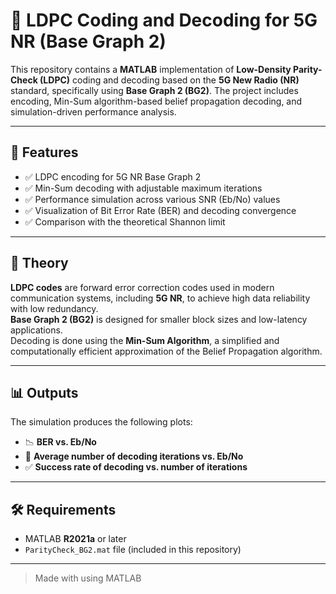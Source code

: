 # 📡 LDPC Coding and Decoding for 5G NR (Base Graph 2)

This repository contains a **MATLAB** implementation of **Low-Density Parity-Check (LDPC)** coding and decoding based on the **5G New Radio (NR)** standard, specifically using **Base Graph 2 (BG2)**. The project includes encoding, Min-Sum algorithm-based belief propagation decoding, and simulation-driven performance analysis.

---

## 🚀 Features

- ✅ LDPC encoding for 5G NR Base Graph 2  
- ✅ Min-Sum decoding with adjustable maximum iterations  
- ✅ Performance simulation across various SNR (Eb/No) values  
- ✅ Visualization of Bit Error Rate (BER) and decoding convergence  
- ✅ Comparison with the theoretical Shannon limit  

---

## 🧠 Theory

**LDPC codes** are forward error correction codes used in modern communication systems, including **5G NR**, to achieve high data reliability with low redundancy.  
**Base Graph 2 (BG2)** is designed for smaller block sizes and low-latency applications.  
Decoding is done using the **Min-Sum Algorithm**, a simplified and computationally efficient approximation of the Belief Propagation algorithm.

---

## 📊 Outputs

The simulation produces the following plots:
- 📉 **BER vs. Eb/No**
- 🔁 **Average number of decoding iterations vs. Eb/No**
- ✅ **Success rate of decoding vs. number of iterations**

---

## 🛠️ Requirements

- MATLAB **R2021a** or later
- `ParityCheck_BG2.mat` file (included in this repository)

---

> Made with using MATLAB
